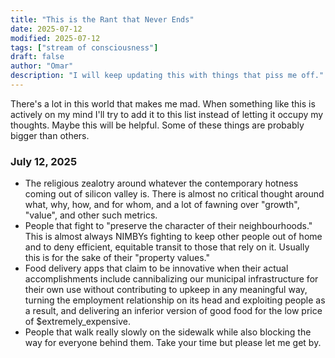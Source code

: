 ```yaml
---
title: "This is the Rant that Never Ends"
date: 2025-07-12
modified: 2025-07-12
tags: ["stream of consciousness"]
draft: false
author: "Omar"
description: "I will keep updating this with things that piss me off."
---
```


There's a lot in this world that makes me mad. When something like this is actively on my mind I'll try to add it to this list instead of letting it occupy my thoughts. Maybe this will be helpful. Some of these things are probably bigger than others.

### July 12, 2025

- The religious zealotry around whatever the contemporary hotness coming out of silicon valley is. There is almost no critical thought around what, why, how, and for whom, and a lot of fawning over "growth", "value", and other such metrics.
- People that fight to "preserve the character of their neighbourhoods." This is almost always NIMBYs fighting to keep other people out of home and to deny efficient, equitable transit to those that rely on it. Usually this is for the sake of their "property values."
- Food delivery apps that claim to be innovative when their actual accomplishments include cannibalizing our municipal infrastructure for their own use without contributing to upkeep in any meaningful way, turning the employment relationship on its head and exploiting people as a result, and delivering an inferior version of good food for the low price of $extremely_expensive.
- People that walk really slowly on the sidewalk while also blocking the way for everyone behind them. Take your time but please let me get by.